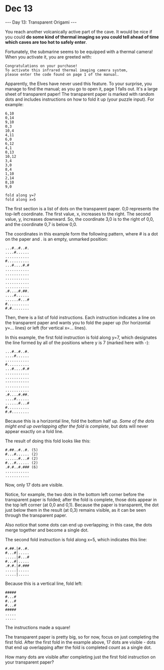 # Dec 13

--- Day 13: Transparent Origami ---

You reach another volcanically active part of the cave.
It would be nice if you could **do some kind of thermal imaging so you could tell ahead of time which caves are too hot to safely enter**.

Fortunately, the submarine seems to be equipped with a thermal camera!
When you activate it, you are greeted with:

```
Congratulations on your purchase!
To activate this infrared thermal imaging camera system,
please enter the code found on page 1 of the manual.
```

Apparently, the Elves have never used this feature.
To your surprise, you manage to find the manual;
as you go to open it, page 1 falls out.
It's a large sheet of transparent paper!
The transparent paper is marked with random dots and includes instructions on how to fold it up (your puzzle input).
For example:

```
6,10
0,14
9,10
0,3
10,4
4,11
6,0
6,12
4,1
0,13
10,12
3,4
3,0
8,4
1,10
2,14
8,10
9,0

fold along y=7
fold along x=5
```

The first section is a list of dots on the transparent paper.
0,0 represents the top-left coordinate.
The first value, x, increases to the right.
The second value, y, increases downward.
So, the coordinate 3,0 is to the right of 0,0, and the coordinate 0,7 is below 0,0.

The coordinates in this example form the following pattern, where # is a dot on the paper and . is an empty, unmarked position:

```
...#..#..#.
....#......
...........
#..........
...#....#.#
...........
...........
...........
...........
...........
.#....#.##.
....#......
......#...#
#..........
#.#........
```

Then, there is a list of fold instructions.
Each instruction indicates a line on the transparent paper and wants you to fold the paper up (for horizontal y=... lines) or left (for vertical x=... lines).

In this example, the first fold instruction is fold along y=7, which designates the line formed by all of the positions where y is 7 (marked here with -):

```
...#..#..#.
....#......
...........
#..........
...#....#.#
...........
...........
-----------
...........
...........
.#....#.##.
....#......
......#...#
#..........
#.#........
```

Because this is a horizontal line, fold the bottom half up.
_Some of the dots might end up overlapping after the fold is complete_, but dots will never appear exactly on a fold line.

The result of doing this fold looks like this:

```
#.##..#..#. (5)
#...#...... (2)
......#...# (2)
#...#...... (2)
.#.#..#.### (6)
...........
...........
```

Now, only 17 dots are visible.

Notice, for example, the two dots in the bottom left corner before the transparent paper is folded;
after the fold is complete, those dots appear in the top left corner (at 0,0 and 0,1).
Because the paper is transparent, the dot just below them in the result (at 0,3) remains visible, as it can be seen through the transparent paper.

Also notice that some dots can end up overlapping; in this case, the dots merge together and become a single dot.

The second fold instruction is fold along x=5, which indicates this line:

```
#.##.|#..#.
#...#|.....
.....|#...#
#...#|.....
.#.#.|#.###
.....|.....
.....|.....
```

Because this is a vertical line, fold left:

```
#####
#...#
#...#
#...#
#####
.....
.....
```

The instructions made a square!

The transparent paper is pretty big, so for now, focus on just completing the first fold.
After the first fold in the example above, 17 dots are visible - dots that end up overlapping after the fold is completed count as a single dot.

How many dots are visible after completing just the first fold instruction on your transparent paper?
